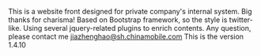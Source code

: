 This is a website front designed for private company's internal system.
Big thanks for charisma!
Based on Bootstrap framework, so the style is twitter-like.
Using several jquery-related plugins to enrich contents.
Any question, please contact me jiazhenghao@sh.chinamobile.com
This is the version 1.4.10
